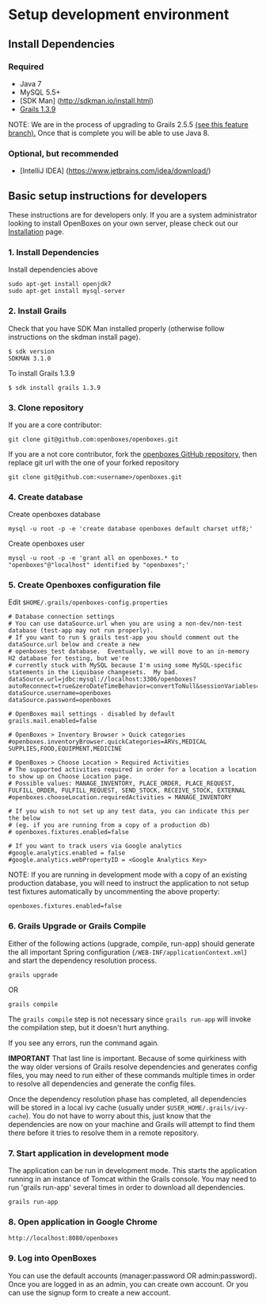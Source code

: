 # Setup development environment

## Install Dependencies

### Required
* Java 7
* MySQL 5.5+
* [SDK Man] (http://sdkman.io/install.html)
* [Grails 1.3.9](http://grails.org/download/archive/Grails)

NOTE: We are in the process of upgrading to Grails 2.5.5 [(see this feature branch).](https://github.com/openboxes/openboxes/tree/feature/94-upgrade-to-grails-2.5.x) Once that is complete you will be able to use Java 8. 

### Optional, but recommended
* [IntelliJ IDEA] (https://www.jetbrains.com/idea/download/)

## Basic setup instructions for developers
These instructions are for developers only.  If you are a system administrator looking to install OpenBoxes on your
own server, please check out our [Installation](installation/index) page.

### 1. Install Dependencies
Install dependencies above
```
sudo apt-get install openjdk7
sudo apt-get install mysql-server
```

### 2. Install Grails
Check that you have SDK Man installed properly (otherwise follow instructions on the skdman install page).
```
$ sdk version
SDKMAN 3.1.0
```

To install Grails 1.3.9
```
$ sdk install grails 1.3.9
```

### 3. Clone repository 
If you are a core contributor:
```
git clone git@github.com:openboxes/openboxes.git      
```

If you are a not core contributor, fork the [openboxes GitHub repository](https://github.com/openboxes/openboxes), then replace git url with the one of your forked repository
```
git clone git@github.com:<username>/openboxes.git      
```

### 4. Create database 
Create openboxes database
```
mysql -u root -p -e 'create database openboxes default charset utf8;'
```

Create openboxes user 
```
mysql -u root -p -e 'grant all on openboxes.* to "openboxes"@"localhost" identified by "openboxes";'
```

### 5. Create Openboxes configuration file 
Edit `$HOME/.grails/openboxes-config.properties`

```
# Database connection settings
# You can use dataSource.url when you are using a non-dev/non-test database (test-app may not run properly).
# If you want to run $ grails test-app you should comment out the dataSource.url below and create a new 
# openboxes_test database.  Eventually, we will move to an in-memory H2 database for testing, but we're 
# currently stuck with MySQL because I'm using some MySQL-specific statements in the Liquibase changesets.  My bad.
dataSource.url=jdbc:mysql://localhost:3306/openboxes?autoReconnect=true&zeroDateTimeBehavior=convertToNull&sessionVariables=storage_engine=InnoDB
dataSource.username=openboxes
dataSource.password=openboxes
 
# OpenBoxes mail settings - disabled by default
grails.mail.enabled=false
 
# OpenBoxes > Inventory Browser > Quick categories
#openboxes.inventoryBrowser.quickCategories=ARVs,MEDICAL SUPPLIES,FOOD,EQUIPMENT,MEDICINE
 
# OpenBoxes > Choose Location > Required Activities
# The supported activities required in order for a location a location to show up on Choose Location page.
# Possible values: MANAGE_INVENTORY, PLACE_ORDER, PLACE_REQUEST, FULFILL_ORDER, FULFILL_REQUEST, SEND_STOCK, RECEIVE_STOCK, EXTERNAL
#openboxes.chooseLocation.requiredActivities = MANAGE_INVENTORY
 
# If you wish to not set up any test data, you can indicate this per the below 
# (eg. if you are running from a copy of a production db)
# openboxes.fixtures.enabled=false
 
# If you want to track users via Google analytics
#google.analytics.enabled = false
#google.analytics.webPropertyID = <Google Analytics Key>
```

NOTE: If you are running in development mode with a copy of an existing production database, you will need to
instruct the application to not setup test fixtures automatically by uncommenting the above property:
```
openboxes.fixtures.enabled=false
```

### 6. Grails Upgrade or Grails Compile 
Either of the following actions (upgrade, compile, run-app) should generate the all important Spring configuration (`/WEB-INF/applicationContext.xml`) and start the dependency resolution process.  
```    
grails upgrade
```
OR

```    
grails compile
```

The `grails compile` step is not necessary since `grails run-app` will invoke the compilation step, but it doesn't hurt anything.

If you see any errors, run the command again.  

**IMPORTANT** That last line is important.  Because of some quirkiness with the way older versions of Grails resolve dependencies and generates config files, you may need to run either of these commands multiple times in order to resolve all dependencies and generate the config files.

Once the dependency resolution phase has completed, all dependencies will be stored in a local ivy cache (usually under `$USER_HOME/.grails/ivy-cache`).  You do not have to worry about this, just know that the dependencies are now on your machine and Grails will attempt to find them there before it tries to resolve them in a remote repository. 

### 7. Start application in development mode
The application can be run in development mode.  This starts the application running in an instance of Tomcat within the Grails console.
You may need to run 'grails run-app' several times in order to download all dependencies.
```
grails run-app
```

### 8. Open application in Google Chrome 
```
http://localhost:8080/openboxes
```

### 9. Log into OpenBoxes 
You can use the default accounts (manager:password OR admin:password).  Once you are logged in as an admin, you can create own account.  Or you can use the signup form to create a new account.
